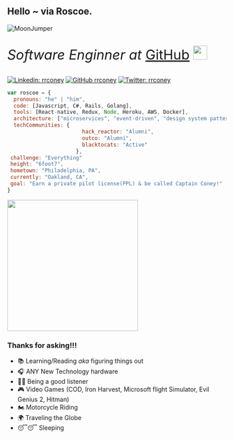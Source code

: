 ## Hello ~ via Roscoe.

![MoonJumper](https://media.giphy.com/media/kCE58S0T4byONdnLhl/giphy.gif)

<p style="font-size: 31px">
    <em>Software Enginner at </em>
    <a href="http://www.unb.br">GitHub</a>
    <img src="https://media.giphy.com/media/du3J3cXyzhj75IOgvA/giphy.gif" width="32">
</p>

[![Linkedin: rrconey](https://img.shields.io/badge/-roscoeconey-blue?style=flat-square&logo=Linkedin&logoColor=white&link&style=social=https://www.linkedin.com/in/roscoeconey/)](https://www.linkedin.com/in/roscoeconey/)
[![GitHub rrconey](https://img.shields.io/github/followers/rrconey?label=follow&style=social)](https://github.com/rrconey)
[![Twitter: rrconey](https://img.shields.io/twitter/follow/rrconey?style=social)](https://twitter.com/rrconey)


```javascript
var roscoe = {
  pronouns: "he" | "him",
  code: [Javascript, C#, Rails, Golang],
  tools: [React-native, Redux, Node, Heroku, AWS, Docker],
  architecture: ["microservices", "event-driven", "design system pattern", "RESTful API"],
  techCommunities: {
                        hack_reactor: "Alumni",
                        outco: "Alumni",
                        blacktocats: "Active"
                      },
 challenge: "Everything"
 height: "6foot7",
 hometown: "Philadelphia, PA",
 currently: "Oakland, CA",
 goal: "Earn a private pilot license(PPL) & be called Captain Coney!"
}
```

<img src="https://media.giphy.com/media/VTmBXhzx6boBjFtEYz/giphy.gif" width="300" align="center">

### Thanks for asking!!!

- 📚 Learning/Reading *aka* figuring things out
- 🎧 ANY New Technology hardware
- 👂🏾 Being a good listener
- 🎮 Video Games (COD, Iron Harvest, Microsoft flight Simulator, Evil Genius 2, Hitman)
- 🏍 Motorcycle Riding
- 🌍 Traveling the Globe
- 😴😴 Sleeping
